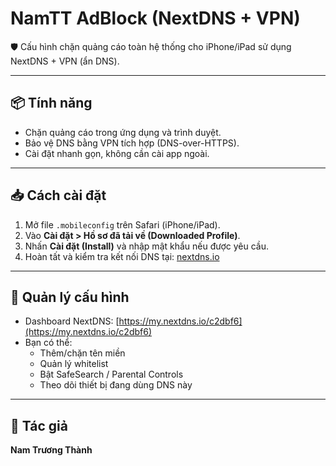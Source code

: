 # NamTT AdBlock (NextDNS + VPN)

🛡️ Cấu hình chặn quảng cáo toàn hệ thống cho iPhone/iPad sử dụng NextDNS + VPN (ẩn DNS).

---

## 📦 Tính năng

- Chặn quảng cáo trong ứng dụng và trình duyệt.
- Bảo vệ DNS bằng VPN tích hợp (DNS-over-HTTPS).
- Cài đặt nhanh gọn, không cần cài app ngoài.

---

## 📥 Cách cài đặt

1. Mở file `.mobileconfig` trên Safari (iPhone/iPad).
2. Vào **Cài đặt > Hồ sơ đã tải về (Downloaded Profile)**.
3. Nhấn **Cài đặt (Install)** và nhập mật khẩu nếu được yêu cầu.
4. Hoàn tất và kiểm tra kết nối DNS tại: [nextdns.io](https://my.nextdns.io)

---

## 🔧 Quản lý cấu hình

- Dashboard NextDNS: [https://my.nextdns.io/c2dbf6](https://my.nextdns.io/c2dbf6)
- Bạn có thể:
  - Thêm/chặn tên miền
  - Quản lý whitelist
  - Bật SafeSearch / Parental Controls
  - Theo dõi thiết bị đang dùng DNS này

---

## 📡 Tác giả

**Nam Trương Thành**